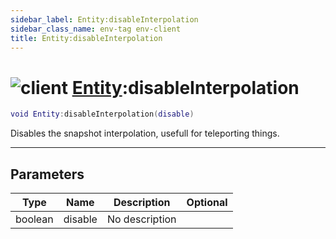 ```yaml
---
sidebar_label: Entity:disableInterpolation
sidebar_class_name: env-tag env-client
title: Entity:disableInterpolation
---
```


# <img src='/img/wiki/client.png' alt='client' classname='env-tag' /> [Entity](../entity/README.md):disableInterpolation

```lua
void Entity:disableInterpolation(disable)
```

Disables the snapshot interpolation, usefull for teleporting things.<br/>

-----------------
## Parameters

| Type   | Name | Description | Optional |
| ------ | ---- | ----------- | -------: |
| boolean | disable | No description |   |

